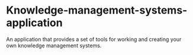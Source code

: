 # Knowledge-management-systems-application

An application that provides a set of tools for working and
creating your own knowledge management systems.
